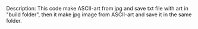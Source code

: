 Description:
This code make ASCII-art from jpg and save txt file with art in "build folder", then it make jpg image from ASCII-art and save it in the same folder.
